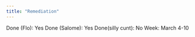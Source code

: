 ```yaml
---
title: "Remediation"
---
```

Done (Flo): Yes
Done (Salome): Yes
Done(silly cunt): No
Week: March 4-10
